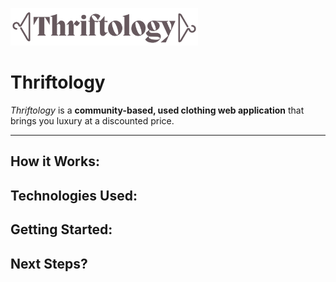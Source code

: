 <img src="main_app/static/images/logo-short.png" width="300"></img>

# Thriftology

*Thriftology* is a **community-based, used clothing web application** that brings you luxury at a discounted price.



---

## How it Works:





## Technologies Used:





## Getting Started:





## Next Steps?






